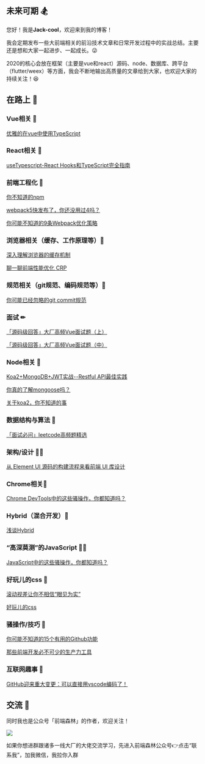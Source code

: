 ## 未来可期 🏂
您好！我是**Jack-cool**，欢迎来到我的博客！

我会定期发布一些大前端相关的前沿技术文章和日常开发过程中的实战总结。主要还是想和大家一起进步、一起成长。:stuck_out_tongue_winking_eye:

2020的核心会放在框架（主要是vue和react）源码、node、数据库、跨平台（flutter/weex）等方面，我会不断地输出高质量的文章给到大家，也欢迎大家的持续关注！:satisfied:

## 在路上 :bicyclist:

### Vue相关 🏈
[优雅的在vue中使用TypeScript](https://github.com/Jack-cool/blog/issues/4)

### React相关 🏉
[useTypescript-React Hooks和TypeScript完全指南](https://github.com/Jack-cool/blog/issues/3)

### 前端工程化 🚀
[你不知道的npm](https://github.com/Jack-cool/blog/issues/8)

[webpack5快发布了，你还没用过4吗？](https://github.com/Jack-cool/blog/issues/1)

[你可能不知道的9条Webpack优化策略](https://github.com/Jack-cool/blog/issues/46)

### 浏览器相关（缓存、工作原理等）🦊
[深入理解浏览器的缓存机制](https://github.com/Jack-cool/blog/issues/2)

[聊一聊前端性能优化 CRP](https://github.com/Jack-cool/blog/issues/45)

### 规范相关（git规范、编码规范等）🐳
[你可能已经忽略的git commit规范](https://github.com/Jack-cool/blog/issues/6)

### 面试 ✏
[「源码级回答」大厂高频Vue面试题（上）](https://github.com/Jack-cool/blog/issues/43)

[「源码级回答」大厂高频Vue面试题（中）](https://github.com/Jack-cool/blog/issues/44)


### Node相关 🙈
[Koa2+MongoDB+JWT实战--Restful API最佳实践](https://github.com/Jack-cool/blog/issues/9)

[你真的了解mongoose吗？](https://github.com/Jack-cool/blog/issues/10)

[关于koa2，你不知道的事](https://github.com/Jack-cool/blog/issues/12)

### 数据结构与算法 🍪
[「面试必问」leetcode高频题精选](https://github.com/Jack-cool/blog/issues/40)

### 架构/设计 👨‍🌾
[从 Element UI 源码的构建流程来看前端 UI 库设计](https://github.com/Jack-cool/blog/issues/42)

### Chrome相关🍩
[Chrome DevTools中的这些骚操作，你都知道吗？](https://github.com/Jack-cool/blog/issues/38)

### Hybrid（混合开发）🦁
[浅谈Hybrid](https://github.com/Jack-cool/blog/issues/7)

### “高深莫测”的JavaScript 👨‍🚀
[JavaScript中的这些骚操作，你都知道吗？](https://github.com/Jack-cool/blog/issues/39)

### 好玩儿的css 🎃
[滚动视差让你不相信“眼见为实”](https://github.com/Jack-cool/blog/issues/5)

[好玩儿的css](https://github.com/Jack-cool/blog/issues/11)

### 骚操作/技巧 🦐
[你可能不知道的15个有用的Github功能](https://github.com/Jack-cool/blog/issues/41)

[那些前端开发必不可少的生产力工具](https://github.com/Jack-cool/blog/issues/47)

### 互联网趣事 🌰

[GitHub迎来重大变更：可以直接用vscode编码了！](https://github.com/Jack-cool/blog/issues/26)

## 交流 🍻
同时我也是公众号「前端森林」的作者，欢迎关注！

![](https://imgkr.cn-bj.ufileos.com/28f04b10-2361-4002-92db-0c7723e1ac1f.png)

如果你想进群跟诸多一线大厂的大佬交流学习，先进入前端森林公众号👉点击“联系我”，加我微信，我拉你入群
